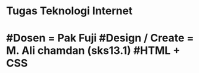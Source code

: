 Tugas Teknologi Internet
===========================
#Dosen = Pak Fuji
#Design / Create = M. Ali chamdan (sks13.1)
#HTML + CSS
==============================================

